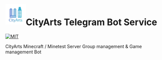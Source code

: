 <img align="left" width="64px" src="logo.jpg" />

# CityArts Telegram Bot Service

[![MIT][s1]][li]

[s1]: https://img.shields.io/badge/License-MIT-yellow.svg

[li]: LICENSE

CityArts Minecraft / Minetest Server Group management & Game management Bot